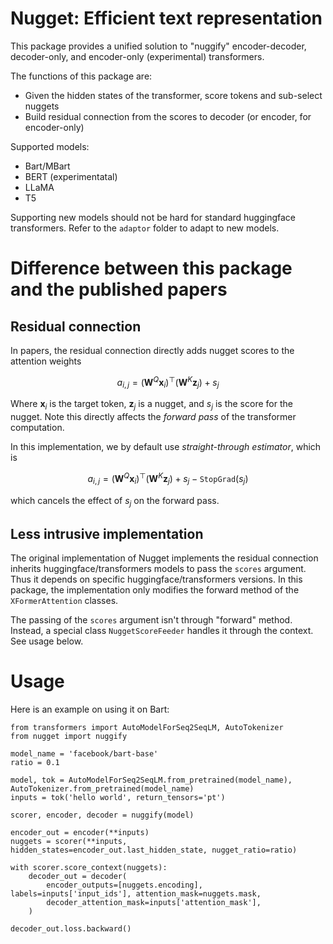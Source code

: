 # Nugget: Efficient text representation

This package provides a unified solution to "nuggify" encoder-decoder, decoder-only,
and encoder-only (experimental) transformers.

The functions of this package are:
- Given the hidden states of the transformer, score tokens and sub-select nuggets
- Build residual connection from the scores to decoder (or encoder, for encoder-only)

Supported models:
- Bart/MBart
- BERT (experimentatal)
- LLaMA
- T5

Supporting new models should not be hard for standard huggingface transformers.
Refer to the `adaptor` folder to adapt to new models.

# Difference between this package and the published papers

## Residual connection

In papers, the residual connection directly adds nugget scores to the attention weights

$$a_{i,j} = (\mathbf{W}^Q \mathbf{x}_i)^\top(\mathbf{W}^K \mathbf{z}_j) + s_j$$

Where $\mathbf{x}_i$ is the target token, $\mathbf{z}_j$ is a nugget, and $s_j$ is the score for the nugget.
Note this directly affects the *forward pass* of the transformer computation.

In this implementation, we by default use *straight-through estimator*, which is

$$a_{i,j} = (\mathbf{W}^Q \mathbf{x}_i)^\top(\mathbf{W}^K \mathbf{z}_j) + s_j - \mathtt{StopGrad}(s_j)$$

which cancels the effect of $s_j$ on the forward pass.

## Less intrusive implementation

The original implementation of Nugget implements the residual connection inherits huggingface/transformers models 
to pass the `scores` argument. Thus it depends on specific huggingface/transformers versions. In this package, the
implementation only modifies the forward method of the `XFormerAttention` classes. 

The passing of the `scores` argument isn't through "forward" method. Instead, a special class `NuggetScoreFeeder` handles 
it through the context. See usage below.

# Usage

Here is an example on using it on Bart:

```python3
from transformers import AutoModelForSeq2SeqLM, AutoTokenizer
from nugget import nuggify

model_name = 'facebook/bart-base'
ratio = 0.1

model, tok = AutoModelForSeq2SeqLM.from_pretrained(model_name), AutoTokenizer.from_pretrained(model_name)
inputs = tok('hello world', return_tensors='pt')

scorer, encoder, decoder = nuggify(model)

encoder_out = encoder(**inputs)
nuggets = scorer(**inputs, hidden_states=encoder_out.last_hidden_state, nugget_ratio=ratio)

with scorer.score_context(nuggets):
    decoder_out = decoder(
        encoder_outputs=[nuggets.encoding],  labels=inputs['input_ids'], attention_mask=nuggets.mask,
        decoder_attention_mask=inputs['attention_mask'],
    )

decoder_out.loss.backward()
```
